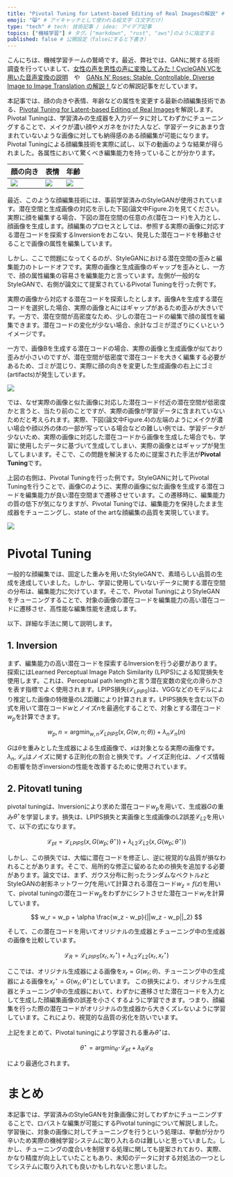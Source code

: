 ```yaml
---
title: "Pivotal Tuning for Latent-based Editing of Real Imagesの解説" # 記事のタイトル
emoji: "😸" # アイキャッチとして使われる絵文字（1文字だけ）
type: "tech" # tech: 技術記事 / idea: アイデア記事
topics: ["機械学習"] # タグ。["markdown", "rust", "aws"]のように指定する
published: false # 公開設定（falseにすると下書き）
---
```


こんにちは、機械学習チームの鷲崎です。最近、弊社では、GANに関する技術調査を行っていまして、[女性の声を男性の声に変換してみた！CycleGAN VCを用いた音声変換の説明](https://tech.fusic.co.jp/posts/2021-06-29-ml-cycleganvc/)　や　[GANs N' Roses: Stable, Controllable, Diverse Image to Image Translation の解説！](https://tech.fusic.co.jp/posts/2021-06-20-ml-gans-n-roses/)などの解説記事をだしています。

本記事では、顔の向きや表情、年齢などの属性を変更する最新の顔編集技術である、[Pivotal Tuning for Latent-based Editing of Real Images](https://arxiv.org/abs/2106.05744)を解説します。Pivotal Tuningは、学習済みの生成器を入力データに対してわずかにチューニングすることで、メイクが濃い顔やメガネをかけた人など、学習データにあまり含まれていないような画像に対しても納得感のある顔編集が可能になります。Pivotal Tuningによる顔編集技術を実際に試し、以下の動画のような結果が得られました。各属性において驚くべき編集能力を持っていることが分かります。


|顔の向き|表情|年齢|
|-|-|-
|![](https://storage.googleapis.com/zenn-user-upload/e14d2af3b911565256cc3e01.gif)|![](https://storage.googleapis.com/zenn-user-upload/80217ceab2c2341990a517a0.gif)|![](https://storage.googleapis.com/zenn-user-upload/f048e8f06877f376912ddcfd.gif)|

最近、このような顔編集技術には、事前学習済みのStyleGANが使用されています。潜在空間と生成画像の対応を示した下図(論文中Figure.2)を見てください。実際に顔を編集する場合、下図の潜在空間の任意の点(潜在コード)を入力とし、顔画像を生成します。顔編集のプロセスとしては、参照する実際の画像に対応する潜在コードを探索するInversionをおこない、発見した潜在コードを移動させることで画像の属性を編集しています。

しかし、ここで問題になってくるのが、StyleGANにおける潜在空間の歪みと編集能力のトレードオフです。実際の画像と生成画像のギャップを歪みとし、一方で、顔の属性編集の容易さを編集能力と言っています。左側が一般的なStyleGANで、右側が論文にて提案されているPivotal Tuningを行った例です。

実際の画像から対応する潜在コードを探索したとします。画像Aを生成する潜在コードを選択した場合、実際の画像とAにはギャップがあるため歪みが大きいです。一方で、潜在空間が高密度なため、少しの潜在コードの編集で顔の属性を編集できます。潜在コードの変化が少ない場合、余計なゴミが混ざりにくいというイメージです。

一方で、画像Bを生成する潜在コードの場合、実際の画像と生成画像が似ており歪みが小さいのですが、潜在空間が低密度で潜在コードを大きく編集する必要があるため、ゴミが混じり、実際に顔の向きを変更した生成画像の右上にゴミ(artifacts)が発生しています。

![](https://storage.googleapis.com/zenn-user-upload/157e30e131d36ab64e504b1d.png)

では、なぜ実際の画像と似た画像に対応した潜在コード付近の潜在空間が低密度かと言うと、当たり前のことですが、実際の画像が学習データに含まれていないためだと考えられます。実際、下図(論文中Figure.4)の左端のようにメイクが濃い場合や顔以外の体の一部が写っている場合などの難しい例では、学習データが少ないため、実際の画像に対応した潜在コードから画像を生成した場合でも、学習に使用したデータに基づいて生成してしまい、実際の画像とはギャップが発生してしまいます。そこで、この問題を解決するために提案された手法が**Pivotal Tuning**です。

上図の右側は、Pivotal Tuningを行った例です。StyleGANに対してPivotal Tuningを行うことで、画像Cのように、実際の画像に似た画像を生成する潜在コードを編集能力が良い潜在空間まで遷移させています。この遷移時に、編集能力の質の低下が気になりますが、Pivotal Tuningでは、編集能力を保持したまま生成器をチューニングし、state of the artな顔編集の品質を実現しています。

![](https://storage.googleapis.com/zenn-user-upload/e6c92807eda90f914dc97128.png)


# Pivotal Tuning

一般的な顔編集では、固定した重みを用いたStyleGANで、素晴らしい品質の生成を達成していました。しかし、学習に使用していないデータに関する潜在空間の分布は、編集能力に欠けています。そこで、Pivotal TuningによりStyleGANをチューニングすることで、対象の画像の潜在コードを編集能力の高い潜在コードに遷移させ、高性能な編集性能を達成します。

以下、詳細な手法に関して説明します。

## 1. Inversion

まず、編集能力の高い潜在コードを探索するInversionを行う必要があります。探索にはLearned Perceptual Image Patch Similarity (LPIPS)による知覚損失を使用します。これは、Perceptual path lengthと言う潜在変数の変化の滑らかさを表す指標でよく使用されます。LPIPS損失($\mathcal{L}_{LPIPS}$)は、VGGなどのモデルにより推定した画像の特徴量のL2距離により計算されます。LPIPS損失を含む以下の式を用いて潜在コード$w$とノイズ$n$を最適化することで、対象とする潜在コード$w_p$を計算できます。

$$
w_p, n = \mathrm{argmin}_{w,n} \mathcal{L}_{LPIPS}(x, G(w, n; \theta)) + \lambda_n \mathcal{L}_n(n)
$$

$G$は$\theta$を重みとした生成器による生成画像で、$x$は対象となる実際の画像です。$\lambda_n$, $\mathcal{L}_n$はノイズに関する正則化の割合と損失です。ノイズ正則化は、ノイズ情報の影響を防ぎinversionの性能を改善するために使用されています。

## 2. Pitovatl tuning

pivotal tuningは、Inversionにより求めた潜在コード$w_p$を用いて、生成器$G$の重み$\theta^{\star}$を学習します。損失は、LPIPS損失と実画像と生成画像のL2誤差$\mathcal{L}_{L2}$を用いて、以下の式になります。

$$
\mathcal{L}_{pt} = \mathcal{L}_{LPIPS}(x, G(w_p; \theta^{\star})) + \lambda_{L2} \mathcal{L}_{L2}(x, G(w_p; \theta^{\star}))
$$

しかし、この損失では、大幅に潜在コードを修正し、逆に視覚的な品質が損なわれることがあります。そこで、局所的な修正に留めるための損失を追加する必要があります。論文では、まず、ガウス分布に則ったランダムなベクトル$z$とStyleGANの射影ネットワーク$f$を用いて計算される潜在コード$w_z = f(z)$を用いて、pivotal tuningの潜在コード$w_p$をわずかにシフトさせた潜在コード$w_r$を計算しています。

$$
w_r = w_p +  \alpha \frac{w_z - w_p}{||w_z - w_p||_2}
$$

そして、この潜在コードを用いてオリジナルの生成器とチューニング中の生成器の画像を比較しています。

$$
\mathcal{L}_{R} = \mathcal{L}_{LPIPS}(x_r, x_r^{\star}) + \lambda_{L2} \mathcal{L}_{L2}(x_r, x_r^{\star})
$$

ここでは、オリジナル生成器による画像を$x_r = G(w_r; \theta)$、チューニング中の生成器による画像を$x_r^{\star} = G(w_r; \theta^{\star})$としています。
この損失により、オリジナル生成器とチューニング中の生成器において、わずかに遷移させた潜在コードを入力として生成した顔編集画像の誤差を小さくするように学習できます。つまり、顔編集を行った際の潜在コードがオリジナルの生成器から大きくズレないように学習しています。これにより、視覚的な品質の劣化を防いでいます。

上記をまとめて、Pivotal tuningにより学習される重み$\theta^{\star}$は、

$$
\theta^{\star} = \mathrm{argmin}_{\theta^{\star}} \mathcal{L}_{pt} + \lambda_R \mathcal{L}_{R} 
$$

により最適化されます。


# まとめ

本記事では、学習済みのStyleGANを対象画像に対してわずかにチューニングすることで、ロバストな編集が可能にするPivotal tuningについて解説しました。学習後に、対象の画像に対してチューニングを行うという処理は、挙動が分かり辛いため実際の機械学習システムに取り入れるのは難しいと思っていました。しかし、チューニングの度合いを制限する処理に関しても提案されており、実際、かなり精度が向上していたこともあり、未知のデータに対する対処法の一つとしてシステムに取り入れても良いかもしれないと思いました。

